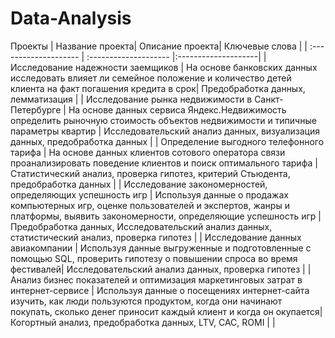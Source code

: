 # Data-Analysis
Проекты
| Название проекта| Описание проекта| Ключевые слова |
| :-------------------- | :-------------------- |:--------------------|
| Исследование надежности заемщиков | На основе банковских данных исследовать влияет ли семейное положение и количество детей клиента на факт погашения кредита в срок| Предобработка данных, лемматизация |
| Исследование рынка недвижимости в Санкт-Петербурге | На основе данных сервиса Яндекс.Недвижимость определить рыночную стоимость объектов недвижимости и типичные параметры квартир | Исследовательский анализ данных, визуализация данных, предобработка данных |
| Определение выгодного телефонного тарифа | На основе данных клиентов сотового оператора связи проанализировать поведение клиентов и поиск оптимального тарифа | Статистический анализ, проверка гипотез, критерий Стьюдента, предобработка данных |
| Исследование закономерностей, определяющих успешность игр | Используя данные о продажах компьютерных игр, оценке пользователей и экспертов, жанры и платформы, выявить закономерности, определяющие успешность игр | Предобработка данных, Исследовательский анализ данных, статистический анализ, проверка гипотез |
| Исследование данных авиакомпании | Используя данные выгруженные и подготовленные с помощью SQL, проверить гипотезу о повышении спроса во время фестивалей| Исследовательский анализ данных, проверка гипотез |
| Анализ бизнес показателей и оптимизация маркетинговых затрат в интернет-сервисе | Используя данные о посещениях интернет-сайта изучить, как люди пользуются продуктом, когда они начинают покупать, сколько денег приносит каждый клиент и когда он окупается| Когортный анализ, предобработка данных, LTV, CAC, ROMI |
 |
